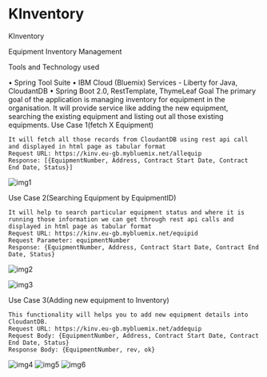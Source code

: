 # KInventory
KInventory


Equipment Inventory Management

Tools and Technology used

•	Spring Tool Suite
•	IBM Cloud (Bluemix) Services - Liberty for Java, CloudantDB
•	Spring Boot 2.0, RestTemplate, ThymeLeaf
Goal
The primary goal of the application is managing inventory for equipment in the organisation. It will provide service like adding the new equipment, searching the existing equipment and listing out all those existing  equipments. 
Use Case 1(fetch X Equipment)
	
	It will fetch all those records from CloudantDB using rest api call and displayed in html page as tabular format 
	Request URL: https://kinv.eu-gb.mybluemix.net/allequip
	Response: [{EquipmentNumber, Address, Contract Start Date, Contract End Date, Status}]

![img1](https://user-images.githubusercontent.com/17136989/47404695-f06dcb80-d76b-11e8-8d1c-7a32276eecae.png)

Use Case 2(Searching Equipment by EquipmentID)

	It will help to search particular equipment status and where it is running those information we can get through rest api calls and displayed in html page as tabular format 
	Request URL: https://kinv.eu-gb.mybluemix.net/equipid
	Request Parameter: equipmentNumber
	Response: {EquipmentNumber, Address, Contract Start Date, Contract End Date, Status}

![img2](https://user-images.githubusercontent.com/17136989/47404696-f06dcb80-d76b-11e8-9ddd-aafa17fb2311.png)

![img3](https://user-images.githubusercontent.com/17136989/47404697-f1066200-d76b-11e8-99b0-dd9adfe2742f.png)

Use Case 3(Adding new equipment to Inventory)
	
	This functionality will helps you to add new equipment details into CloudantDB.
	Request URL: https://kinv.eu-gb.mybluemix.net/addequip
	Request Body: {EquipmentNumber, Address, Contract Start Date, Contract End Date, Status}
	Response Body: {EquipmentNumber, rev, ok}
	
![img4](https://user-images.githubusercontent.com/17136989/47404698-f19ef880-d76b-11e8-97b0-5994a9a2952d.png)
![img5](https://user-images.githubusercontent.com/17136989/47404692-efd53500-d76b-11e8-9a05-1c380f7be348.png)
![img6](https://user-images.githubusercontent.com/17136989/47404694-efd53500-d76b-11e8-980c-06a512dd19b1.PNG)

 

